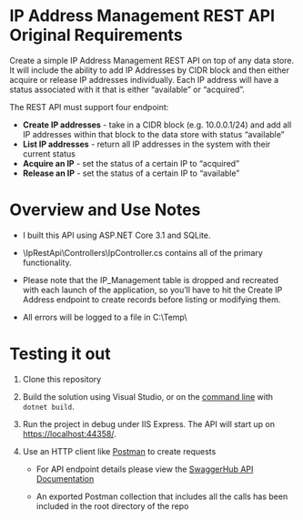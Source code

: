 # IP Address Management REST API Original Requirements
 
Create a simple IP Address Management REST API on top of any data store. It will include the ability to add IP Addresses by CIDR block and then either acquire or release IP addresses individually. Each IP address will have a status associated with it that is either “available” or “acquired”. 
 
The REST API must support four endpoint:
  * **Create IP addresses** - take in a CIDR block (e.g. 10.0.0.1/24) and add all IP addresses within that block to the data store with status “available”
  * **List IP addresses** - return all IP addresses in the system with their current status
  * **Acquire an IP** - set the status of a certain IP to “acquired”
  * **Release an IP** - set the status of a certain IP to “available”
 
# Overview and Use Notes

 * I built this API using ASP.NET Core 3.1 and SQLite.

 * \IpRestApi\Controllers\IpController.cs contains all of the primary functionality. 

 * Please note that the IP_Management table is dropped and recreated with each launch of the application, so you’ll have to hit the Create IP Address endpoint to create records before listing or modifying them.

 * All errors will be logged to a file in C:\Temp\

# Testing it out

1.  Clone this repository
2.  Build the solution using Visual Studio, or on the  [command line](https://www.microsoft.com/net/core)  with  `dotnet build`.
3.  Run the project in debug under IIS Express. The API will start up on  [https://localhost:44358/](https://localhost:44358/).
4.  Use an HTTP client like  [Postman](https://www.getpostman.com/)  to create requests

	- For API endpoint details please view the [SwaggerHub API Documentation](https://app.swaggerhub.com/apis-docs/sethswango/ip-api-seth-swango/1.0.0#/)
	
	- An exported Postman collection that includes all the calls has been included in the root directory of the repo

